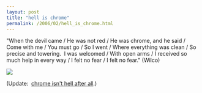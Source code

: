 ```yaml
---
layout: post
title: "hell is chrome"
permalink: /2006/02/hell_is_chrome.html
---
```


"When the devil came / He was not red / He was chrome, and he said / Come with me / You must go / So I went / Where everything was clean / So precise and towering.  I was welcomed / With open arms / I received so much help in every way / I felt no fear / I felt no fear." (Wilco)

[![](https://sippey.typepad.com/photos/uncategorized/outlookitemsharing_1.jpg)](http://blogs.msdn.com/michael_affronti/archive/2006/02/16/533728.aspx "a screenshot of a new message in outlook.  my god, the chrome.")

(Update:  [chrome isn't hell after all](http://sippey.typepad.com/filtered/2006/06/chrome_isnt_hel.html).)